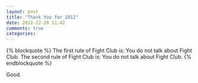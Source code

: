 ```yaml
---
layout: post
title: "Thank You for 2012"
date: 2012-12-29 11:42
comments: true
categories: 
---
```


{% blockquote %}
The first rule of Fight Club is:
You do not talk about Fight Club.
The second rule of Fight Club is:
You do not talk about Fight Club.
{% endblockquote %}

Good.